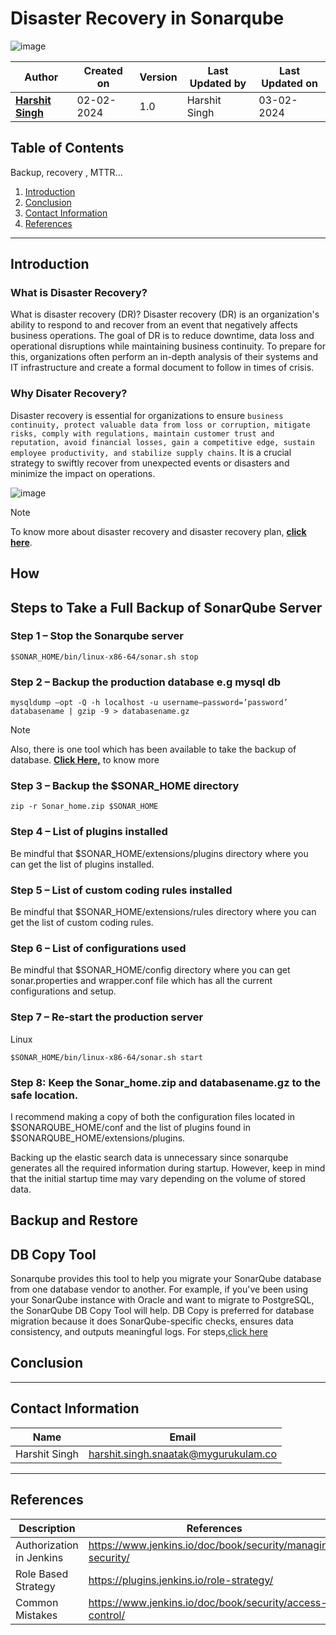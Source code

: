 # Disaster Recovery in Sonarqube
![image](https://github.com/avengers-p7/Documentation/assets/156056444/c0cf39b5-29d9-4af2-9752-c40fe09c8c5f)

| Author                                                           | Created on  | Version    | Last Updated by | Last Updated on |
| ---------------------------------------------------------------- | ----------- | ---------- | --------------- | --------------- |
| **[Harshit Singh](https://github.com/Panu-S-Harshit-Ninja-07)**  | 02-02-2024  | 1.0        | Harshit Singh   | 03-02-2024      |


## Table  of Contents
Backup, recovery , MTTR...
1. [Introduction](#Introduction)
2. [Conclusion](#Conclusion)
3. [Contact Information](#Contact-Information)
4. [References](#References)
***

## Introduction 

### What is Disaster Recovery?
What is disaster recovery (DR)?
Disaster recovery (DR) is an organization's ability to respond to and recover from an event that negatively affects business operations. The goal of DR is to reduce downtime, data loss and operational disruptions while maintaining business continuity. To prepare for this, organizations often perform an in-depth analysis of their systems and IT infrastructure and create a formal document to follow in times of crisis. 

### Why Disater Recovery?
Disaster recovery is essential for organizations to ensure `business continuity, protect valuable data from loss or corruption, mitigate risks, comply with regulations, maintain customer trust and reputation, avoid financial losses, gain a competitive edge, sustain employee productivity, and stabilize supply chains`. It is a crucial strategy to swiftly recover from unexpected events or disasters and minimize the impact on operations.

![image](https://github.com/avengers-p7/Documentation/assets/156056444/67e8720b-e9e6-43c2-aa13-193300927e5a)
> [!NOTE]
> To know more about disaster recovery and  disaster recovery plan, [**click here**](https://www.techtarget.com/searchdisasterrecovery/definition/disaster-recovery).

## How


## Steps to Take a Full Backup of SonarQube Server

### Step 1 – Stop the Sonarqube server
```shell
$SONAR_HOME/bin/linux-x86-64/sonar.sh stop
```

### Step 2 – Backup the production database e.g mysql db
```shell
mysqldump –opt -Q -h localhost -u username–password=’password’ databasename | gzip -9 > databasename.gz
```
> [!NOTE]
> Also, there is one tool which has been available to take the backup of database.
> [**Click Here,**](https://docs.sonarqube.org/display/SONAR/Sonar+DB+Copy+Tool) to know more

### Step 3 – Backup the $SONAR_HOME directory
```shell
zip -r Sonar_home.zip $SONAR_HOME
```
### Step 4 – List of plugins installed
Be mindful that $SONAR_HOME/extensions/plugins directory where you can get the list of plugins installed.
### Step 5 – List of custom coding rules installed
Be mindful that $SONAR_HOME/extensions/rules directory where you can get the list of custom coding rules.
### Step 6 – List of configurations used
Be mindful that $SONAR_HOME/config directory where you can get sonar.properties and wrapper.conf file which has all the current configurations and setup.
### Step 7 – Re-start the production server
Linux
```shell
$SONAR_HOME/bin/linux-x86-64/sonar.sh start
```
### Step 8: Keep the Sonar_home.zip and databasename.gz to the safe location.

I recommend making a copy of both the configuration files located in $SONARQUBE_HOME/conf and the list of plugins found in $SONARQUBE_HOME/extensions/plugins.

Backing up the elastic search data is unnecessary since sonarqube generates all the required information during startup. However, keep in mind that the initial startup time may vary depending on the volume of stored data.

## Backup and Restore

## DB Copy Tool
Sonarqube provides this tool to help you migrate your SonarQube database from one database vendor to another. For example, if you've been using your SonarQube instance with Oracle and want to migrate to PostgreSQL, the SonarQube DB Copy Tool will help. DB Copy is preferred for database migration because it does SonarQube-specific checks, ensures data consistency, and outputs meaningful logs.
For steps,[click here](https://docs.sonarsource.com/sonarqube/latest/instance-administration/sonarqube-db-copy-tool/)

## Conclusion
***

## Contact Information

|     Name         | Email  |
| -----------------| ------------------------------------ |
| Harshit Singh    | harshit.singh.snaatak@mygurukulam.co |
***

## References

| Description                  | References  
| ------------------------ | ------------------------------------------------------------------- |
| Authorization in Jenkins | https://www.jenkins.io/doc/book/security/managing-security/ |
| Role Based Strategy      | https://plugins.jenkins.io/role-strategy/ |
| Common Mistakes | https://www.jenkins.io/doc/book/security/access-control/ |
